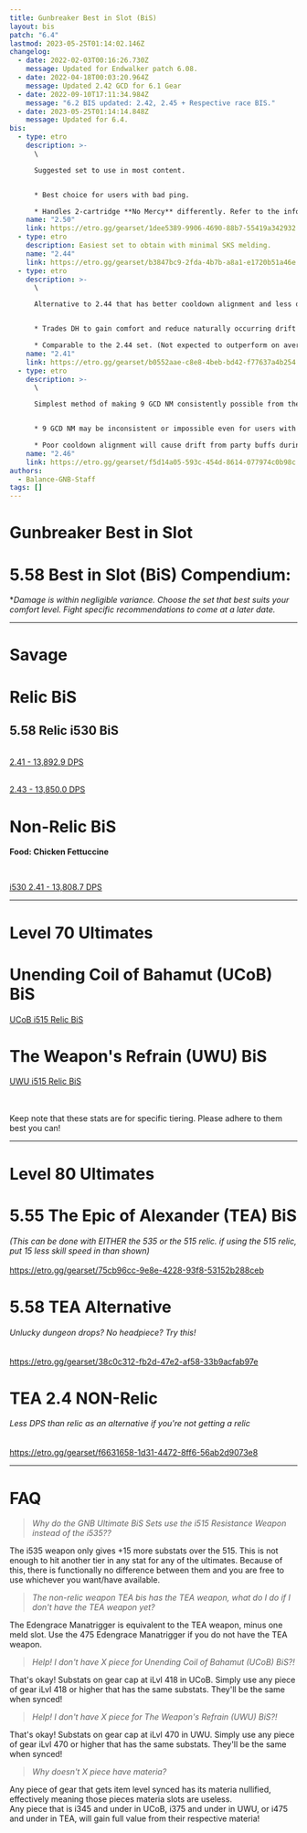 ```yaml
---
title: Gunbreaker Best in Slot (BiS)
layout: bis
patch: "6.4"
lastmod: 2023-05-25T01:14:02.146Z
changelog:
  - date: 2022-02-03T00:16:26.730Z
    message: Updated for Endwalker patch 6.08.
  - date: 2022-04-18T00:03:20.964Z
    message: Updated 2.42 GCD for 6.1 Gear
  - date: 2022-09-10T17:11:34.984Z
    message: "6.2 BIS updated: 2.42, 2.45 + Respective race BIS."
  - date: 2023-05-25T01:14:14.848Z
    message: Updated for 6.4.
bis:
  - type: etro
    description: >-
      \

      Suggested set to use in most content.


      * Best choice for users with bad ping.

      * Handles 2-cartridge **No Mercy** differently. Refer to the infographic in the guide.
    name: "2.50"
    link: https://etro.gg/gearset/1dee5389-9906-4690-88b7-55419a342932
  - type: etro
    description: Easiest set to obtain with minimal SKS melding.
    name: "2.44"
    link: https://etro.gg/gearset/b3847bc9-2fda-4b7b-a8a1-e1720b51a46e
  - type: etro
    description: >-
      \

      Alternative to 2.44 that has better cooldown alignment and less drift.


      * Trades DH to gain comfort and reduce naturally occurring drift from party buffs.

      * Comparable to the 2.44 set. (Not expected to outperform on average.)
    name: "2.41"
    link: https://etro.gg/gearset/b0552aae-c8e8-4beb-bd42-f77637a4b254
  - type: etro
    description: >-
      \

      Simplest method of making 9 GCD NM consistently possible from the 2.50 omni-tank set.


      * 9 GCD NM may be inconsistent or impossible even for users with moderate latency (>50-100ms).

      * Poor cooldown alignment will cause drift from party buffs during uptime.
    name: "2.46"
    link: https://etro.gg/gearset/f5d14a05-593c-454d-8614-077974c0b98c
authors:
  - Balance-GNB-Staff
tags: []
---
```

# Gunbreaker Best in Slot

# 5.58 Best in Slot (BiS) Compendium:

\**Damage is within negligible variance. Choose the set that best suits your comfort level. Fight specific recommendations to come at a later date.*

- - -

# Savage

# Relic BiS

## **5.58 Relic i530 BiS**<br/>
<br/>[2.41 - 13,892.9 DPS](https://etro.gg/gearset/724fb635-aee3-43d0-beb2-9ac285445e14) <br/>

<br> [2.43 - 13,850.0 DPS](https://etro.gg/gearset/ec8a3fa3-4f6e-46df-9fe7-7127bfc0607d) <br/>

# Non-Relic BiS

**Food: Chicken Fettuccine<br/>**

**<br/>**

[i530 2.41 - 13,808.7 DPS](https://etro.gg/gearset/3a00ff65-fd0d-45b0-adc1-f4f1a6a2b69a)

- - -

# Level 70 Ultimates

# Unending Coil of Bahamut (UCoB) BiS

[UCoB i515 Relic BiS](https://etro.gg/gearset/20f5754b-faf7-48a5-9b75-99c98939ee27)
<br/>

# The Weapon's Refrain (UWU) BiS

[UWU i515 Relic BiS](https://etro.gg/gearset/85d6d8db-dbe3-4024-a55d-4496d5303ade) <br>

<br/>
<br>Keep note that these stats are for specific tiering. Please adhere to them best you can!

- - -

# Level 80 Ultimates

# 5.55 The Epic of Alexander (TEA) BiS

*(This can be done with EITHER the 535 or the 515 relic. if using the 515 relic, put 15 less skill speed in than shown)<br/>*
<br/><https://etro.gg/gearset/75cb96cc-9e8e-4228-93f8-53152b288ceb>

# 5.58 TEA Alternative

*Unlucky dungeon drops? No headpiece? Try this!*\
*<br/>*
<br/><https://etro.gg/gearset/38c0c312-fb2d-47e2-af58-33b9acfab97e>

# TEA 2.4 NON-Relic

*Less DPS than relic as an alternative if you're not getting a relic* \
<br/>
<br/><https://etro.gg/gearset/f6631658-1d31-4472-8ff6-56ab2d9073e8>

- - -

# FAQ

> *Why do the GNB Ultimate BiS Sets use the i515 Resistance Weapon instead of the i535??*

The i535 weapon only gives +15 more substats over the 515. This is not enough to hit another tier in any stat for any of the ultimates. Because of this, there is functionally no difference between them and you are free to use whichever you want/have available.

> *The non-relic weapon TEA bis has the TEA weapon, what do I do if I don't have the TEA weapon yet?*

The Edengrace Manatrigger is equivalent to the TEA weapon, minus one meld slot. Use the 475 Edengrace Manatrigger if you do not have the TEA weapon.


> *Help! I don't have X piece for Unending Coil of Bahamut (UCoB) BiS?!*

That's okay! Substats on gear cap at iLvl 418 in UCoB. Simply use any piece of gear iLvl 418 or higher that has the same substats. They'll be the same when synced!

> *Help! I don't have X piece for The Weapon's Refrain (UWU) BiS?!*

That's okay! Substats on gear cap at iLvl 470 in UWU. Simply use any piece of gear iLvl 470 or higher that has the same substats. They'll be the same when synced!


> *Why doesn't X piece have materia?*

Any piece of gear that gets item level synced has its materia nullified, effectively meaning those pieces materia slots are useless.
<br>Any piece that is i345 and under in UCoB, i375 and under in UWU, or i475 and under in TEA, will gain full value from their respective materia!